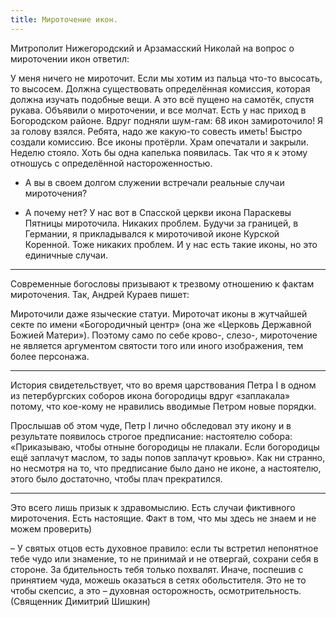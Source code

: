```yaml
---
title: Мироточение икон.
---
```



Митрополит Нижегородский и Арзамасский Николай на вопрос о мироточении икон ответил:

У меня ничего не мироточит. Если мы хотим из пальца что-то высосать, то высосем. Должна существовать определённая комиссия, которая должна изучать подобные вещи. А это всё пущено на самотёк, спустя рукава. Объявили о мироточении, и все молчат. Есть у нас приход в Богородском районе. Вдруг подняли шум-гам: 68 икон замироточило! Я за голову взялся. Ребята, надо же какую-то совесть иметь! Быстро создали комиссию. Все иконы протёрли. Храм опечатали и закрыли. Неделю стояло. Хоть бы одна капелька появилась. Так что я к этому отношусь с определённой настороженностью.

- А вы в своем долгом служении встречали реальные случаи мироточения?

- А почему нет? У нас вот в Спасской церкви икона Параскевы Пятницы мироточила. Никаких проблем. Будучи за границей, в Германии, я прикладывался к мироточивой иконе Курской Коренной. Тоже никаких проблем. И у нас есть такие иконы, но это единичные случаи.

---

Современные богословы призывают к трезвому отношению к фактам мироточения. Так, Андрей Кураев пишет:

Мироточили даже языческие статуи. Мироточат иконы в жутчайшей секте по имени «Богородичный центр» (она же «Церковь Державной Божией Матери»). Поэтому само по себе крово-, слезо-, мироточение не является аргументом святости того или иного изображения, тем более персонажа.

---

История свидетельствует, что во время царствования Петра I в одном из петербургских соборов икона богородицы вдруг «заплакала» потому, что кое-кому не нравились вводимые Петром новые порядки.

Прослышав об этом чуде, Петр I лично обследовал эту икону и в результате появилось строгое предписание: настоятелю собора: «Приказываю, чтобы отныне богородицы не плакали. Если богородицы ещё заплачут маслом, то зады попов заплачут кровью». Как ни странно, но несмотря на то, что предписание было дано не иконе, а настоятелю, этого было достаточно, чтобы плач прекратился.

---

Это всего лишь призык к здравомыслию. Есть случаи фиктивного мироточения. Есть настоящие. Факт в том, что мы здесь не знаем и не можем проверить)

– У святых отцов есть духовное правило: если ты встретил непонятное тебе чудо или знамение, то не принимай и не отвергай, сохрани себя в стороне. За бдительность тебя только похвалят. Иначе, поспешив с принятием чуда, можешь оказаться в сетях обольстителя. Это не то чтобы скепсис, а это – духовная осторожность, осмотрительность.
(Священник Димитрий Шишкин)
